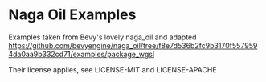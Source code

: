 # Naga Oil Examples

Examples taken from Bevy's lovely naga_oil and adapted
https://github.com/bevyengine/naga_oil/tree/f8e7d536b2fc9b3170f5579594da0aa9b332cd71/examples/package_wgsl

Their license applies, see LICENSE-MIT and LICENSE-APACHE